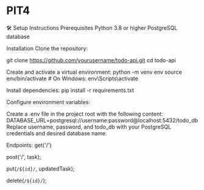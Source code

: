 # PIT4
🛠️ Setup Instructions
Prerequisites
  Python 3.8 or higher
  PostgreSQL database

Installation
Clone the repository:

  git clone https://github.com/yourusername/todo-api.git
  cd todo-api


Create and activate a virtual environment:
  python -m venv env
  source env/bin/activate  # On Windows: env\Scripts\activate

Install dependencies:
  pip install -r requirements.txt

Configure environment variables:

Create a .env file in the project root with the following content:
  DATABASE_URL=postgresql://username:password@localhost:5432/todo_db
Replace username, password, and todo_db with your PostgreSQL credentials and desired database name.

Endpoints:
get('/')

post('/', task);

put(`/${id}/`, updatedTask);

delete(`/${id}/`);
